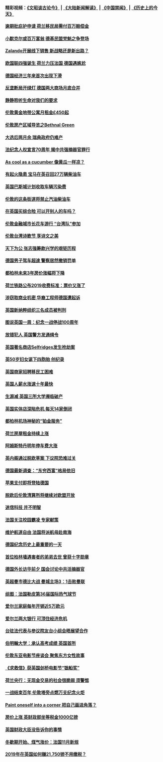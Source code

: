 #### 精彩视频：[《文昭谈古论今》](https://github.com/gfw-breaker/wenzhao/blob/master/README.md?t=11211834) | [《大陆新闻解读》](https://github.com/gfw-breaker/ntdtv-comedy/blob/master/README.md?t=11211834) | [《中国禁闻》](https://github.com/gfw-breaker/ntdtv-news/blob/master/README.md?t=11211834) | [《历史上的今天》](https://github.com/gfw-breaker/today-in-history/blob/master/README.md?t=11211834) 

#### [逾期批庇护申请 荷兰移民局需付百万赔偿金](../pages/nsc974/n10865847.md?t=11211834) 

#### [小默克尔或百万富翁 德基民盟党魁之争登场](../pages/nsc974/n10865739.md?t=11211834) 

#### [Zalando开展线下销售 新战略还是新出路？](../pages/nsc974/n10866031.md?t=11211834) 

#### [欧国联四强诞生 荷兰力压法国 德国遇尴尬](../pages/nsc974/n10865510.md?t=11211834) 

#### [德国经济三年来首次出现下滑](../pages/nsc974/n10864011.md?t=11211834) 

#### [反垄断局开绿灯 德国两大商场月底合并](../pages/nsc974/n10864060.md?t=11211834) 

#### [静静聆听生命对我们的要求](../pages/nsc974/n10863738.md?t=11211834) 

#### [伦敦黄金地带公寓月租金£450起](../pages/nsc974/n10861788.md?t=11211834) 

#### [伦敦房产区域导览之Bethnal Green](../pages/nsc974/n10862184.md?t=11211834) 

#### [大选后两月余 瑞典政府仍难产](../pages/nsc974/n10861579.md?t=11211834) 

#### [法纪念人权宣言70周年 揭中共强摘器官罪行](../pages/nsc974/n10860106.md?t=11211834) 

#### [As cool as a cucumber 像黄瓜一样凉？](../pages/nsc974/n10859489.md?t=11211834) 

#### [有起火隐患 宝马在英召回27万辆柴油车](../pages/nsc974/n10859484.md?t=11211834) 

#### [英国巴斯城计划收取车辆污染费](../pages/nsc974/n10859479.md?t=11211834) 

#### [伦敦的这条街道将禁止汽油柴油车](../pages/nsc974/n10859470.md?t=11211834) 

#### [在英国买综合险 可以开别人的车吗？](../pages/nsc974/n10859464.md?t=11211834) 

#### [伦敦金融城市长花车游行 “台湾队”参加](../pages/nsc974/n10858774.md?t=11211834) 

#### [伦敦台湾诗歌节 享诗文之美](../pages/nsc974/n10858757.md?t=11211834) 

#### [天下为公 张志强筹款兴学的艰钜历程](../pages/nsc974/n10858732.md?t=11211834) 

#### [德国男子驾车超速 警察居然撤销罚单](../pages/nsc974/n10856259.md?t=11211834) 

#### [都柏林未来3年房价涨幅将下降](../pages/nsc974/n10856230.md?t=11211834) 

#### [荷兰铁路公布2019收费标准：票价又涨了](../pages/nsc974/n10856218.md?t=11211834) 

#### [涉窃取商业机密 华裔工程师德国遭起诉](../pages/nsc974/n10854819.md?t=11211834) 

#### [英国新纳粹组织三名成员被判刑](../pages/nsc974/n10854209.md?t=11211834) 

#### [图说英国一周：纪念一战停战100周年](../pages/nsc974/n10854258.md?t=11211834) 

#### [放错犯人 英国警方发通缉令](../pages/nsc974/n10854253.md?t=11211834) 

#### [英国著名商店Selfridges发生抢劫案](../pages/nsc974/n10854242.md?t=11211834) 

#### [英50岁妇女诞下四胞胎 创纪录](../pages/nsc974/n10854237.md?t=11211834) 

#### [英国商家招聘移民工困难](../pages/nsc974/n10854233.md?t=11211834) 

#### [英国人薪水涨速十年最快](../pages/nsc974/n10854228.md?t=11211834) 

#### [生源减 英国三所大学濒临破产](../pages/nsc974/n10854219.md?t=11211834) 

#### [英国实体店深陷危机 每天14家倒闭](../pages/nsc974/n10854195.md?t=11211834) 

#### [都柏林机场神秘的“铂金服务”](../pages/nsc974/n10853840.md?t=11211834) 

#### [荷兰房屋租金持续上涨](../pages/nsc974/n10853784.md?t=11211834) 

#### [阿姆斯特丹明年停车费大涨](../pages/nsc974/n10853736.md?t=11211834) 

#### [英内阁通过脱欧草案 下议院恐难过关](../pages/nsc974/n10852462.md?t=11211834) 

#### [德国最新调查：“东穷西富”格局依旧](../pages/nsc974/n10852268.md?t=11211834) 

#### [苹果支付即将登陆德国](../pages/nsc974/n10852246.md?t=11211834) 

#### [脱欧后伦敦清算所将继续对欧盟开放](../pages/nsc974/n10852082.md?t=11211834) 

#### [迷信科技 并不明智](../pages/nsc974/n10851197.md?t=11211834) 

#### [法国关注校园霸凌 专家献策](../pages/nsc974/n10851199.md?t=11211834) 

#### [维护航道自由 法国将派航母赴南海](../pages/nsc974/n10851001.md?t=11211834) 

#### [德国纪念历史上最重要的一天](../pages/nsc974/n10849304.md?t=11211834) 

#### [首位柏林墙遇害者的弟弟去世 曾获十字勋章](../pages/nsc974/n10849268.md?t=11211834) 

#### [德国外长访华前夕 国会讨论中共活摘器官](../pages/nsc974/n10848903.md?t=11211834) 

#### [英超曼市德比大战 曼城主场3：1击败曼联](../pages/nsc974/n10848899.md?t=11211834) 

#### [组图：法国勒皮第36届国际热气球节](../pages/nsc974/n10845459.md?t=11211834) 

#### [爱尔兰家庭每年开销近5万欧元](../pages/nsc974/n10844726.md?t=11211834) 

#### [爱尔兰两大银行 可顶住经济危机](../pages/nsc974/n10844706.md?t=11211834) 

#### [台驻法代表与参议院友台小组会晤展望合作](../pages/nsc974/n10843796.md?t=11211834) 

#### [伯明翰大学：承认高考成绩 英国首所](../pages/nsc974/n10843334.md?t=11211834) 

#### [伦敦东亚电影节座谈会 聚焦东方女性故事](../pages/nsc974/n10843306.md?t=11211834) 

#### [《求救信》获英国剑桥电影节“银船奖”](../pages/nsc974/n10842268.md?t=11211834) 

#### [荷兰央行：无现金交易的社会很脆弱 须警惕](../pages/nsc974/n10841150.md?t=11211834) 

#### [一战结束百年 伦敦塔旁点燃万支纪念火炬](../pages/nsc974/n10841092.md?t=11211834) 

#### [Paint oneself into a corner 把自己画进角落？](../pages/nsc974/n10841190.md?t=11211834) 

#### [房价上涨 英财政部坐等税金1000亿镑](../pages/nsc974/n10841187.md?t=11211834) 

#### [英国财政大臣没告诉你的事情](../pages/nsc974/n10841141.md?t=11211834) 

#### [冬歇期开始、煤气涨价：法国11月新规](../pages/nsc974/n10841075.md?t=11211834) 

#### [2019年在英国如何赚21,750镑不用缴税？](../pages/nsc974/n10841101.md?t=11211834) 


